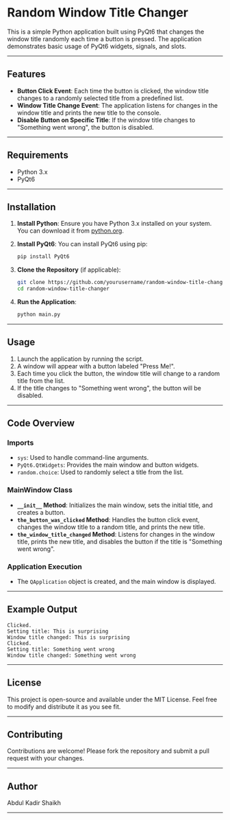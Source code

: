 # Random Window Title Changer

This is a simple Python application built using PyQt6 that changes the window title randomly each time a button is pressed. The application demonstrates basic usage of PyQt6 widgets, signals, and slots.

---

## **Features**

- **Button Click Event**: Each time the button is clicked, the window title changes to a randomly selected title from a predefined list.
- **Window Title Change Event**: The application listens for changes in the window title and prints the new title to the console.
- **Disable Button on Specific Title**: If the window title changes to "Something went wrong", the button is disabled.

---

## **Requirements**

- Python 3.x
- PyQt6

---

## **Installation**

1. **Install Python**: Ensure you have Python 3.x installed on your system. You can download it from [python.org](https://www.python.org/).

2. **Install PyQt6**: You can install PyQt6 using pip:

   ```bash
   pip install PyQt6
   ```

3. **Clone the Repository** (if applicable):

   ```bash
   git clone https://github.com/yourusername/random-window-title-changer.git
   cd random-window-title-changer
   ```

4. **Run the Application**:

   ```bash
   python main.py
   ```

---

## **Usage**

1. Launch the application by running the script.
2. A window will appear with a button labeled "Press Me!".
3. Each time you click the button, the window title will change to a random title from the list.
4. If the title changes to "Something went wrong", the button will be disabled.

---

## **Code Overview**

### **Imports**

- `sys`: Used to handle command-line arguments.
- `PyQt6.QtWidgets`: Provides the main window and button widgets.
- `random.choice`: Used to randomly select a title from the list.

### **MainWindow Class**

- **`__init__` Method**: Initializes the main window, sets the initial title, and creates a button.
- **`the_button_was_clicked` Method**: Handles the button click event, changes the window title to a random title, and prints the new title.
- **`the_window_title_changed` Method**: Listens for changes in the window title, prints the new title, and disables the button if the title is "Something went wrong".

### **Application Execution**

- The `QApplication` object is created, and the main window is displayed.

---

## **Example Output**

```
Clicked.
Setting title: This is surprising
Window title changed: This is surprising
Clicked.
Setting title: Something went wrong
Window title changed: Something went wrong
```

---

## **License**

This project is open-source and available under the MIT License. Feel free to modify and distribute it as you see fit.

---

## **Contributing**

Contributions are welcome! Please fork the repository and submit a pull request with your changes.

---

## **Author**

Abdul Kadir Shaikh

---
